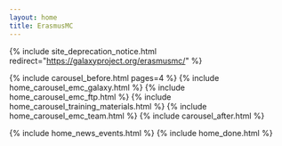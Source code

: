 ```yaml
---
layout: home
title: ErasmusMC
---
```


{% include site_deprecation_notice.html redirect="https://galaxyproject.org/erasmusmc/" %}

<div class="home">
  {% include carousel_before.html pages=4 %}
    {% include home_carousel_emc_galaxy.html %}
    {% include home_carousel_emc_ftp.html %}
    {% include home_carousel_training_materials.html %}
    {% include home_carousel_emc_team.html %}
  {% include carousel_after.html %}

  {% include home_news_events.html %}
  {% include home_done.html %}
</div>
